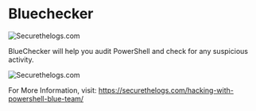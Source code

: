 # Bluechecker

![Securethelogs.com](https://ctrla1tdel.files.wordpress.com/2019/04/cropped-thumb-1920-865098.jpg)


BlueChecker will help you audit PowerShell and check for any suspicious activity.

![Securethelogs.com](https://ctrla1tdel.files.wordpress.com/2020/01/image-24.png)

 For More Information, visit: https://securethelogs.com/hacking-with-powershell-blue-team/


